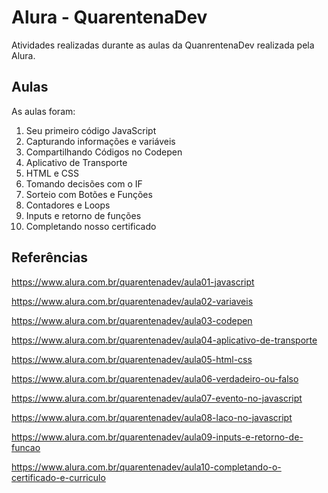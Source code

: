 # Alura - QuarentenaDev
Atividades realizadas durante as aulas da QuanrentenaDev realizada pela Alura.

## Aulas
As aulas foram:

1. Seu primeiro código JavaScript
2. Capturando informações e variáveis
3. Compartilhando Códigos no Codepen
4. Aplicativo de Transporte
5. HTML e CSS
6. Tomando decisões com o IF
7. Sorteio com Botões e Funções
8. Contadores e Loops
9. Inputs e retorno de funções
10. Completando nosso certificado

## Referências

https://www.alura.com.br/quarentenadev/aula01-javascript

https://www.alura.com.br/quarentenadev/aula02-variaveis

https://www.alura.com.br/quarentenadev/aula03-codepen

https://www.alura.com.br/quarentenadev/aula04-aplicativo-de-transporte

https://www.alura.com.br/quarentenadev/aula05-html-css

https://www.alura.com.br/quarentenadev/aula06-verdadeiro-ou-falso

https://www.alura.com.br/quarentenadev/aula07-evento-no-javascript

https://www.alura.com.br/quarentenadev/aula08-laco-no-javascript

https://www.alura.com.br/quarentenadev/aula09-inputs-e-retorno-de-funcao

https://www.alura.com.br/quarentenadev/aula10-completando-o-certificado-e-curriculo
